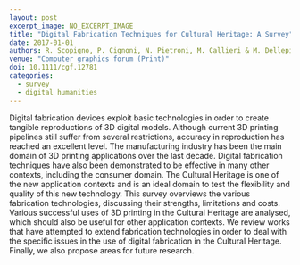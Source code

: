 ```yaml
---
layout: post
excerpt_image: NO_EXCERPT_IMAGE
title: "Digital Fabrication Techniques for Cultural Heritage: A Survey"
date: 2017-01-01
authors: R. Scopigno, P. Cignoni, N. Pietroni, M. Callieri & M. Dellepiane
venue: "Computer graphics forum (Print)"
doi: 10.1111/cgf.12781
categories:
  - survey
  - digital humanities
---
```

Digital fabrication devices exploit basic technologies in order to create tangible reproductions of 3D digital models. Although current 3D printing pipelines still suffer from several restrictions, accuracy in reproduction has reached an excellent level. The manufacturing industry has been the main domain of 3D printing applications over the last decade. Digital fabrication techniques have also been demonstrated to be effective in many other contexts, including the consumer domain. The Cultural Heritage is one of the new application contexts and is an ideal domain to test the flexibility and quality of this new technology. This survey overviews the various fabrication technologies, discussing their strengths, limitations and costs. Various successful uses of 3D printing in the Cultural Heritage are analysed, which should also be useful for other application contexts. We review works that have attempted to extend fabrication technologies in order to deal with the specific issues in the use of digital fabrication in the Cultural Heritage. Finally, we also propose areas for future research.
